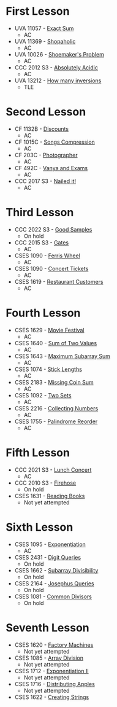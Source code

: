 # First Lesson

- UVA 11057 - [Exact Sum](https://onlinejudge.org/external/110/11057.pdf)
	- AC
- UVA 11369 - [Shopaholic](https://onlinejudge.org/external/113/11369.pdf)
	- AC
- UVA 10026 - [Shoemaker's Problem](https://onlinejudge.org/external/100/10026.pdf)
	- AC
- CCC 2012 S3 - [Absolutely Acidic](https://dmoj.ca/problem/ccc12s3)
	- AC
- UVA 13212 - [How many inversions](https://onlinejudge.org/external/132/13212.pdf)
	- TLE

# Second Lesson

- CF 1132B - [Discounts](https://codeforces.com/problemset/problem/1132/B)
	- AC
- CF 1015C - [Songs Compression](https://codeforces.com/problemset/problem/1015/C)
	- AC
- CF 203C - [Photographer](https://codeforces.com/contest/203/problem/C)
	- AC
- CF 492C - [Vanya and Exams](https://codeforces.com/contest/492/problem/C)
	- AC
- CCC 2017 S3 - [Nailed it!](https://dmoj.ca/problem/ccc17s3)
	- AC

# Third Lesson

- CCC 2022 S3 - [Good Samples](https://dmoj.ca/problem/ccc22s3)
	- On hold
- CCC 2015 S3 - [Gates](https://dmoj.ca/problem/ccc15s3)
	- AC
- CSES 1090 - [Ferris Wheel](https://cses.fi/problemset/task/1090)
	- AC
- CSES 1090 - [Concert Tickets](https://cses.fi/problemset/task/1091)
	- AC
- CSES 1619 - [Restaurant Customers](https://cses.fi/problemset/task/1619)
	- AC

# Fourth Lesson

- CSES 1629 - [Movie Festival](https://cses.fi/problemset/task/1629)
	- AC
- CSES 1640 - [Sum of Two Values](https://cses.fi/problemset/task/1640)
	- AC
- CSES 1643 - [Maximum Subarray Sum](https://cses.fi/problemset/task/1643)
	- AC
- CSES 1074 - [Stick Lengths](https://cses.fi/problemset/task/1074)
	- AC
- CSES 2183 - [Missing Coin Sum](https://cses.fi/problemset/task/2183)
	- AC
- CSES 1092 - [Two Sets](https://cses.fi/problemset/task/1092)
	- AC
- CSES 2216 - [Collecting Numbers](https://cses.fi/problemset/task/2216)
	- AC
- CSES 1755 - [Palindrome Reorder](https://cses.fi/problemset/task/1755)
	- AC

# Fifth Lesson

- CCC 2021 S3 - [Lunch Concert](https://dmoj.ca/problem/ccc21s3)
	- AC
- CCC 2010 S3 - [Firehose](https://dmoj.ca/problem/ccc10s3)
	- On hold
- CSES 1631 - [Reading Books](https://cses.fi/problemset/task/1631/)
	- Not yet attempted

# Sixth Lesson

- CSES 1095 - [Exponentiation](https://cses.fi/problemset/task/1095/)
	- AC
- CSES 2431 - [Digit Queries](https://cses.fi/problemset/task/2431/)
	- On hold
- CSES 1662 - [Subarray Divisibility](https://cses.fi/problemset/task/1662)
	- On hold
- CSES 2164 - [Josephus Queries](https://cses.fi/problemset/task/2164)
	- On hold
- CSES 1081 - [Common Divisors](https://cses.fi/problemset/task/1081/)
	- On hold

# Seventh Lesson

- CSES 1620 - [Factory Machines](https://cses.fi/problemset/task/1620/)
	- Not yet attempted
- CSES 1085 - [Array Division](https://cses.fi/problemset/task/1085)
	- Not yet attempted
- CSES 1712 - [Exponentiation II](https://cses.fi/problemset/task/1712)
	- Not yet attempted
- CSES 1716 - [Distributing Apples](https://cses.fi/problemset/task/1716)
	- Not yet attempted
- CSES 1622 - [Creating Strings](https://cses.fi/problemset/task/1622)

